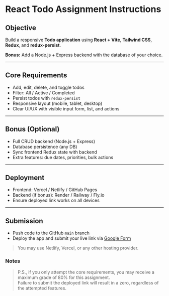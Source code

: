 # React Todo Assignment Instructions

## Objective
Build a responsive **Todo application** using **React + Vite**, **Tailwind CSS**, **Redux**, and **redux-persist**.  

**Bonus:** Add a Node.js + Express backend with the database of your choice. 

---

## Core Requirements
- Add, edit, delete, and toggle todos
- Filter: All / Active / Completed
- Persist todos with `redux-persist`
- Responsive layout (mobile, tablet, desktop)
- Clear UI/UX with visible input form, list, and actions

---

## Bonus (Optional)
- Full CRUD backend (Node.js + Express)
- Database persistence (any DB)
- Sync frontend Redux state with backend
- Extra features: due dates, priorities, bulk actions

---

## Deployment
- Frontend: Vercel / Netlify / GitHub Pages
- Backend (if bonus): Render / Railway / Fly.io
- Ensure deployed link works on all devices

---

## Submission
- Push code to the GitHub `main` branch
- Deploy the app and submit your live link via [Google Form](https://forms.gle/imcyzUULGoH1yGPu9)  
> You may use Netlify, Vercel, or any other hosting provider.  

### Notes
> P.S., if you only attempt the core requirements, you may receive a maximum grade of 80% for this assignment.  
> Failure to submit the deployed link will result in a zero, regardless of the attempted features.  